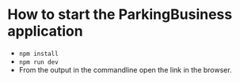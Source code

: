 # How to start the ParkingBusiness application
- `npm install`
- `npm run dev`
- From the output in the commandline open the link in the browser.
